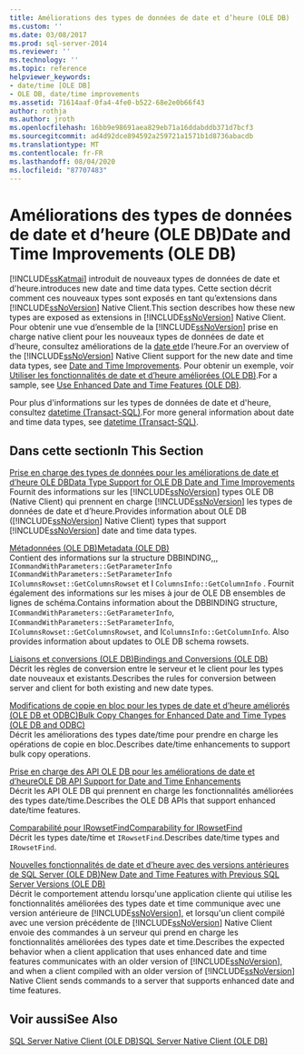 ```yaml
---
title: Améliorations des types de données de date et d’heure (OLE DB) | Microsoft Docs
ms.custom: ''
ms.date: 03/08/2017
ms.prod: sql-server-2014
ms.reviewer: ''
ms.technology: ''
ms.topic: reference
helpviewer_keywords:
- date/time [OLE DB]
- OLE DB, date/time improvements
ms.assetid: 71614aaf-0fa4-4fe0-b522-68e2e0b66f43
author: rothja
ms.author: jroth
ms.openlocfilehash: 16bb9e98691aea829eb71a16ddabddb371d7bcf3
ms.sourcegitcommit: ad4d92dce894592a259721a1571b1d8736abacdb
ms.translationtype: MT
ms.contentlocale: fr-FR
ms.lasthandoff: 08/04/2020
ms.locfileid: "87707483"
---
```

# <a name="date-and-time-improvements-ole-db"></a><span data-ttu-id="eebc1-102">Améliorations des types de données de date et d’heure (OLE DB)</span><span class="sxs-lookup"><span data-stu-id="eebc1-102">Date and Time Improvements (OLE DB)</span></span>
  [!INCLUDE[ssKatmai](../../includes/sskatmai-md.md)] <span data-ttu-id="eebc1-103">introduit de nouveaux types de données de date et d'heure.</span><span class="sxs-lookup"><span data-stu-id="eebc1-103">introduces new date and time data types.</span></span> <span data-ttu-id="eebc1-104">Cette section décrit comment ces nouveaux types sont exposés en tant qu’extensions dans [!INCLUDE[ssNoVersion](../../includes/ssnoversion-md.md)] Native Client.</span><span class="sxs-lookup"><span data-stu-id="eebc1-104">This section describes how these new types are exposed as extensions in [!INCLUDE[ssNoVersion](../../includes/ssnoversion-md.md)] Native Client.</span></span> <span data-ttu-id="eebc1-105">Pour obtenir une vue d’ensemble de la [!INCLUDE[ssNoVersion](../../includes/ssnoversion-md.md)] prise en charge native client pour les nouveaux types de données de date et d’heure, consultez améliorations de la [date et](../native-client/features/date-and-time-improvements.md)de l’heure.</span><span class="sxs-lookup"><span data-stu-id="eebc1-105">For an overview of the [!INCLUDE[ssNoVersion](../../includes/ssnoversion-md.md)] Native Client support for the new date and time data types, see [Date and Time Improvements](../native-client/features/date-and-time-improvements.md).</span></span> <span data-ttu-id="eebc1-106">Pour obtenir un exemple, voir [Utiliser les fonctionnalités de date et d’heure améliorées &#40;OLE DB&#41;](../native-client-ole-db-how-to/use-enhanced-date-and-time-features-ole-db.md).</span><span class="sxs-lookup"><span data-stu-id="eebc1-106">For a sample, see [Use Enhanced Date and Time Features &#40;OLE DB&#41;](../native-client-ole-db-how-to/use-enhanced-date-and-time-features-ole-db.md).</span></span>  
  
 <span data-ttu-id="eebc1-107">Pour plus d'informations sur les types de données de date et d'heure, consultez [datetime &#40;Transact-SQL&#41;](/sql/t-sql/data-types/datetime-transact-sql).</span><span class="sxs-lookup"><span data-stu-id="eebc1-107">For more general information about date and time data types, see [datetime &#40;Transact-SQL&#41;](/sql/t-sql/data-types/datetime-transact-sql).</span></span>  
  
## <a name="in-this-section"></a><span data-ttu-id="eebc1-108">Dans cette section</span><span class="sxs-lookup"><span data-stu-id="eebc1-108">In This Section</span></span>  
 [<span data-ttu-id="eebc1-109">Prise en charge des types de données pour les améliorations de date et d’heure OLE DB</span><span class="sxs-lookup"><span data-stu-id="eebc1-109">Data Type Support for OLE DB Date and Time Improvements</span></span>](../../relational-databases/native-client-ole-db-date-time/data-type-support-for-ole-db-date-and-time-improvements.md)  
 <span data-ttu-id="eebc1-110">Fournit des informations sur les [!INCLUDE[ssNoVersion](../../includes/ssnoversion-md.md)] types OLE DB (Native Client) qui prennent en charge [!INCLUDE[ssNoVersion](../../includes/ssnoversion-md.md)] les types de données de date et d’heure.</span><span class="sxs-lookup"><span data-stu-id="eebc1-110">Provides information about OLE DB ([!INCLUDE[ssNoVersion](../../includes/ssnoversion-md.md)] Native Client) types that support [!INCLUDE[ssNoVersion](../../includes/ssnoversion-md.md)] date and time data types.</span></span>  
  
 [<span data-ttu-id="eebc1-111">Métadonnées &#40;OLE DB&#41;</span><span class="sxs-lookup"><span data-stu-id="eebc1-111">Metadata &#40;OLE DB&#41;</span></span>](../../database-engine/dev-guide/metadata-ole-db.md)  
 <span data-ttu-id="eebc1-112">Contient des informations sur la structure DBBINDING,,, `ICommandWithParameters::GetParameterInfo` `ICommandWithParameters::SetParameterInfo` `IColumnsRowset::GetColumnsRowset` et I `ColumnsInfo::GetColumnInfo` . Fournit également des informations sur les mises à jour de OLE DB ensembles de lignes de schéma.</span><span class="sxs-lookup"><span data-stu-id="eebc1-112">Contains information about the DBBINDING structure, `ICommandWithParameters::GetParameterInfo`, `ICommandWithParameters::SetParameterInfo`, `IColumnsRowset::GetColumnsRowset`, and I`ColumnsInfo::GetColumnInfo`. Also provides information about updates to OLE DB schema rowsets.</span></span>  
  
 [<span data-ttu-id="eebc1-113">Liaisons et conversions &#40;OLE DB&#41;</span><span class="sxs-lookup"><span data-stu-id="eebc1-113">Bindings and Conversions &#40;OLE DB&#41;</span></span>](../../relational-databases/native-client-ole-db-date-time/conversions-ole-db.md)  
 <span data-ttu-id="eebc1-114">Décrit les règles de conversion entre le serveur et le client pour les types date nouveaux et existants.</span><span class="sxs-lookup"><span data-stu-id="eebc1-114">Describes the rules for conversion between server and client for both existing and new date types.</span></span>  
  
 [<span data-ttu-id="eebc1-115">Modifications de copie en bloc pour les types de date et d’heure améliorés &#40;OLE DB et ODBC&#41;</span><span class="sxs-lookup"><span data-stu-id="eebc1-115">Bulk Copy Changes for Enhanced Date and Time Types &#40;OLE DB and ODBC&#41;</span></span>](../../relational-databases/native-client-odbc-date-time/bulk-copy-changes-for-enhanced-date-and-time-types-ole-db-and-odbc.md)  
 <span data-ttu-id="eebc1-116">Décrit les améliorations des types date/time pour prendre en charge les opérations de copie en bloc.</span><span class="sxs-lookup"><span data-stu-id="eebc1-116">Describes date/time enhancements to support bulk copy operations.</span></span>  
  
 [<span data-ttu-id="eebc1-117">Prise en charge des API OLE DB pour les améliorations de date et d’heure</span><span class="sxs-lookup"><span data-stu-id="eebc1-117">OLE DB API Support for Date and Time Enhancements</span></span>](ole-db-api-support-for-date-and-time-enhancements.md)  
 <span data-ttu-id="eebc1-118">Décrit les API OLE DB qui prennent en charge les fonctionnalités améliorées des types date/time.</span><span class="sxs-lookup"><span data-stu-id="eebc1-118">Describes the OLE DB APIs that support enhanced date/time features.</span></span>  
  
 [<span data-ttu-id="eebc1-119">Comparabilité pour IRowsetFind</span><span class="sxs-lookup"><span data-stu-id="eebc1-119">Comparability for IRowsetFind</span></span>](../../relational-databases/native-client-ole-db-date-time/comparability-for-irowsetfind.md)  
 <span data-ttu-id="eebc1-120">Décrit les types date/time et `IRowsetFind`.</span><span class="sxs-lookup"><span data-stu-id="eebc1-120">Describes date/time types and `IRowsetFind`.</span></span>  
  
 [<span data-ttu-id="eebc1-121">Nouvelles fonctionnalités de date et d’heure avec des versions antérieures de SQL Server &#40;OLE DB&#41;</span><span class="sxs-lookup"><span data-stu-id="eebc1-121">New Date and Time Features with Previous SQL Server Versions &#40;OLE DB&#41;</span></span>](new-date-and-time-features-with-previous-sql-server-versions-ole-db.md)  
 <span data-ttu-id="eebc1-122">Décrit le comportement attendu lorsqu'une application cliente qui utilise les fonctionnalités améliorées des types date et time communique avec une version antérieure de [!INCLUDE[ssNoVersion](../../includes/ssnoversion-md.md)], et lorsqu'un client compilé avec une version précédente de [!INCLUDE[ssNoVersion](../../includes/ssnoversion-md.md)] Native Client envoie des commandes à un serveur qui prend en charge les fonctionnalités améliorées des types date et time.</span><span class="sxs-lookup"><span data-stu-id="eebc1-122">Describes the expected behavior when a client application that uses enhanced date and time features communicates with an older version of [!INCLUDE[ssNoVersion](../../includes/ssnoversion-md.md)], and when a client compiled with an older version of [!INCLUDE[ssNoVersion](../../includes/ssnoversion-md.md)] Native Client sends commands to a server that supports enhanced date and time features.</span></span>  
  
## <a name="see-also"></a><span data-ttu-id="eebc1-123">Voir aussi</span><span class="sxs-lookup"><span data-stu-id="eebc1-123">See Also</span></span>  
 [<span data-ttu-id="eebc1-124">SQL Server Native Client &#40;OLE DB&#41;</span><span class="sxs-lookup"><span data-stu-id="eebc1-124">SQL Server Native Client &#40;OLE DB&#41;</span></span>](../../relational-databases/native-client/ole-db/sql-server-native-client-ole-db.md)  
  
  
